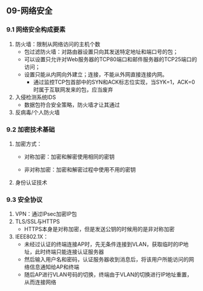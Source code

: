 

## 09-网络安全

### 9.1 网络安全构成要素

1. 防火墙：限制从网络访问的主机个数
   - 包过滤防火墙：对路由器设置只向其发送特定地址和端口号的包；
   - 可以设置只允许对Web服务器的TCP80端口和邮件服务器的TCP25端口的访问；
   - 设置只能从内网向外建立；连接，不能从外网直接连接内网。
     - 通过监控TCP包首部中的SYN和ACK标志位实现，当SYK=1，ACK=0时属于互联网发来的包，应当废弃
2. 入侵检测系统IDS
   - 数据包符合安全策略，防火墙才让其通过
3. 反病毒/个人防火墙

### 9.2 加密技术基础

1. 加密方式：

   - 对称加密：加密和解密使用相同的密钥

   - 非对称加密：加密和解密过程中使用不用的密钥

2. 身份认证技术

### 9.3 安全协议

1. VPN：通过IPsec加密IP包
2. TLS/SSL与HTTPS
   - HTTPS本身是对称加密，但是发送公钥的时候用的是非对称加密
3. IEEE802.1X：
   - 未经过认证的终端连接AP时，先无条件连接到VLAN，获取临时的IP地址，此时终端只能连接认证服务器
   - 然后输入用户名和密码，认证服务器收到消息后，将该用户所能访问的网络信息通知给AP和终端
   - 随后AP进行VLAN号码的切换，终端由于VLAN的切换进行IP地址重置，从而连接网络



